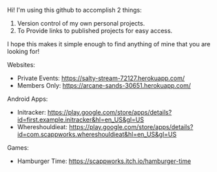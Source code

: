 Hi!
I'm using this github to accomplish 2 things:
1. Version control of my own personal projects.
2. To Provide links to published projects for easy access.

I hope this makes it simple enough to find anything of mine that you are looking for!

Websites:
- Private Events: https://salty-stream-72127.herokuapp.com/
- Members Only: https://arcane-sands-30651.herokuapp.com/

Android Apps:
- Initracker: https://play.google.com/store/apps/details?id=first.example.initracker&hl=en_US&gl=US
- Whereshouldieat: https://play.google.com/store/apps/details?id=com.scappworks.whereshouldieat&hl=en_US&gl=US

Games:
- Hamburger Time: https://scappworks.itch.io/hamburger-time
